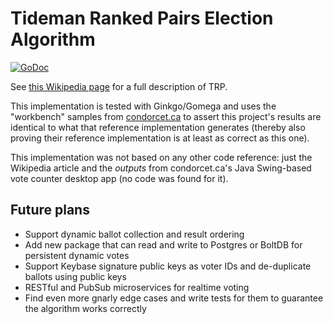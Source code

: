 # Tideman Ranked Pairs Election Algorithm

[![GoDoc](https://godoc.org/gonum.org/v1/gonum?status.svg)](https://godoc.org/github.com/jicksta/ranked-pairs-voting)

See [this Wikipedia page](https://en.wikipedia.org/wiki/Ranked_pairs) for a full description of TRP.

This implementation is tested with Ginkgo/Gomega and uses the "workbench" samples from [condorcet.ca](https://condorcet.ca/workbench/workbench-tabs/) to assert this project's results are identical to what that reference implementation generates (thereby also proving their reference implementation is at least as correct as this one).

This implementation was not based on any other code reference: just the Wikipedia article and the *outputs* from condorcet.ca's Java Swing-based vote counter desktop app (no code was found for it).

## Future plans

* Support dynamic ballot collection and result ordering
* Add new package that can read and write to Postgres or BoltDB for persistent dynamic votes
* Support Keybase signature public keys as voter IDs and de-duplicate ballots using public keys
* RESTful and PubSub microservices for realtime voting
* Find even more gnarly edge cases and write tests for them to guarantee the algorithm works correctly